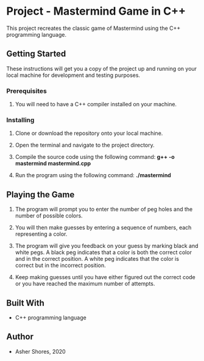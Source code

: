 # Project - Mastermind Game in C++
This project recreates the classic game of Mastermind using the C++ programming language.

## Getting Started

These instructions will get you a copy of the project up and running on your local machine for development and testing purposes.

### Prerequisites

1. You will need to have a C++ compiler installed on your machine. 

### Installing

1. Clone or download the repository onto your local machine. 

2. Open the terminal and navigate to the project directory.

3. Compile the source code using the following command:
  **g++ -o mastermind mastermind.cpp**

4. Run the program using the following command:
  **./mastermind**


## Playing the Game

1. The program will prompt you to enter the number of peg holes and the number of possible colors.

2. You will then make guesses by entering a sequence of numbers, each representing a color.

3. The program will give you feedback on your guess by marking black and white pegs. A black peg indicates that a color is both the correct color and in the correct position. A white peg indicates that the color is correct but in the incorrect position.

4. Keep making guesses until you have either figured out the correct code or you have reached the maximum number of attempts.

## Built With

- C++ programming language

## Author

- Asher Shores, 2020
